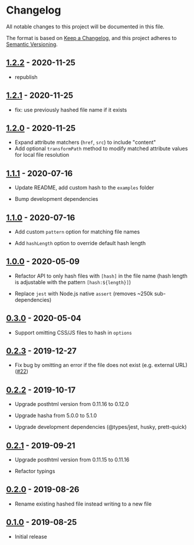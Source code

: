 # Changelog

All notable changes to this project will be documented in this file.

The format is based on [Keep a Changelog](https://keepachangelog.com/en/1.0.0/),
and this project adheres to [Semantic Versioning](https://semver.org/spec/v2.0.0.html).

<!-- ## Unreleased -->

## [1.2.2](https://github.com/metonym/posthtml-hash/releases/tag/v1.2.2) - 2020-11-25

- republish

## [1.2.1](https://github.com/metonym/posthtml-hash/releases/tag/v1.2.1) - 2020-11-25

- fix: use previously hashed file name if it exists

## [1.2.0](https://github.com/metonym/posthtml-hash/releases/tag/v1.2.0) - 2020-11-25

- Expand attribute matchers (`href`, `src`) to include "content"
- Add optional `transformPath` method to modify matched attribute values for local file resolution

## [1.1.1](https://github.com/metonym/posthtml-hash/releases/tag/v1.1.1) - 2020-07-16

- Update README, add custom hash to the `examples` folder

- Bump development dependencies

## [1.1.0](https://github.com/metonym/posthtml-hash/releases/tag/v1.1.0) - 2020-07-16

- Add custom `pattern` option for matching file names

- Add `hashLength` option to override default hash length

## [1.0.0](https://github.com/metonym/posthtml-hash/releases/tag/v1.0.0) - 2020-05-09

- Refactor API to only hash files with `[hash]` in the file name (hash length is adjustable with the pattern `[hash:${length}]`)

- Replace `jest` with Node.js native `assert` (removes ~250k sub-dependencies)

## [0.3.0](https://github.com/metonym/posthtml-hash/releases/tag/v0.3.0) - 2020-05-04

- Support omitting CSS/JS files to hash in `options`

## [0.2.3](https://github.com/metonym/posthtml-hash/releases/tag/v0.2.3) - 2019-12-27

- Fix bug by omitting an error if the file does not exist (e.g. external URL)
  ([#22](https://github.com/posthtml/posthtml-hash/issues/22))

## [0.2.2](https://github.com/metonym/posthtml-hash/releases/tag/v0.2.2) - 2019-10-17

- Upgrade posthtml version from 0.11.16 to 0.12.0

- Upgrade hasha from 5.0.0 to 5.1.0

- Upgrade development dependencies (@types/jest, husky, prett-quick)

## [0.2.1](https://github.com/metonym/posthtml-hash/releases/tag/v0.2.1) - 2019-09-21

- Upgrade posthtml version from 0.11.15 to 0.11.16

- Refactor typings

## [0.2.0](https://github.com/metonym/posthtml-hash/releases/tag/v0.2.0) - 2019-08-26

- Rename existing hashed file instead writing to a new file

## [0.1.0](https://github.com/metonym/posthtml-hash/releases/tag/v0.1.0) - 2019-08-25

- Initial release
